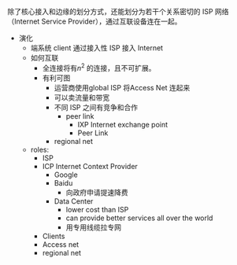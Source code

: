 除了核心接入和边缘的划分方式，还能划分为若干个关系密切的 ISP 网络 （Internet Service Provider），通过互联设备连在一起。

- 演化
	- 端系统 client 通过接入性 ISP 接入 Internet
	- 如何互联
		- 全连接将有$n^2$ 的连接，且不可扩展。
		- 有利可图
			- 运营商使用global ISP 将Access Net 连起来
			- 可以卖流量和带宽
			- 不同 ISP 之间有竞争和合作
				- peer link
					- IXP Internet exchange point
					- Peer Link
			- regional net
	- roles:
		- ISP
		- ICP Internet Context Provider
			- Google
			- Baidu
				- 向政府申请提速降费
			- Data Center
				- lower cost than ISP
				- can provide better services all over the world 
				- 用专用线缆拉专网
		- Clients
		- Access net
		- regional net